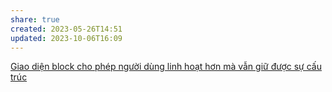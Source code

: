 ```yaml
---
share: true
created: 2023-05-26T14:51
updated: 2023-10-06T16:09
---
```

[Giao diện block cho phép người dùng linh hoạt hơn mà vẫn giữ được sự cấu trúc](../../../../%E2%9A%A1Hi%E1%BB%83u%20bi%E1%BA%BFt%20s%C3%A2u/Khoa%20h%E1%BB%8Dc%20m%C3%A1y%20t%C3%ADnh/C%C6%A1%20s%E1%BB%9F%20d%E1%BB%AF%20li%E1%BB%87u/Giao%20di%E1%BB%87n%20block%20cho%20ph%C3%A9p%20ng%C6%B0%E1%BB%9Di%20d%C3%B9ng%20linh%20ho%E1%BA%A1t%20h%C6%A1n%20m%C3%A0%20v%E1%BA%ABn%20gi%E1%BB%AF%20%C4%91%C6%B0%E1%BB%A3c%20s%E1%BB%B1%20c%E1%BA%A5u%20tr%C3%BAc.md)
